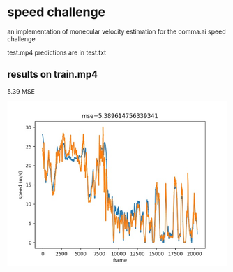 # speed challenge

an implementation of monecular velocity estimation for the comma.ai speed challenge

test.mp4 predictions are in test.txt

## results on train.mp4

5.39 MSE

![](train-plt.jpg)
